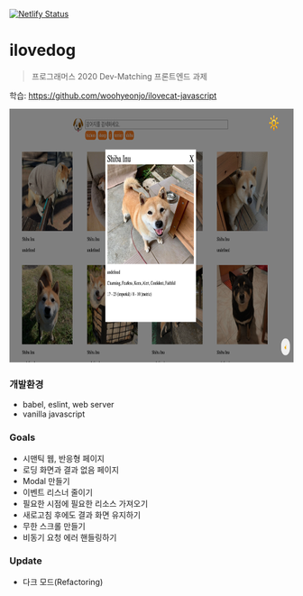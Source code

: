 [![Netlify Status](https://api.netlify.com/api/v1/badges/17fd4eb1-c8c1-4fe2-a28b-4cf6a07a080e/deploy-status)](https://app.netlify.com/sites/ilovedog/deploys)

# ilovedog
> 프로그래머스 2020 Dev-Matching 프론트엔드 과제 

학습: https://github.com/woohyeonjo/ilovecat-javascript

<img src="ilovedog.png" alt="ilovedog" width="750" height="450"/>

### 개발환경
- babel, eslint, web server 
- vanilla javascript 

### Goals
- 시맨틱 웹, 반응형 페이지
- 로딩 화면과 결과 없음 페이지
- Modal 만들기 
- 이벤트 리스너 줄이기 
- 필요한 시점에 필요한 리소스 가져오기 
- 새로고침 후에도 결과 화면 유지하기 
- 무한 스크롤 만들기 
- 비동기 요청 에러 핸들링하기

### Update
- 다크 모드(Refactoring)
